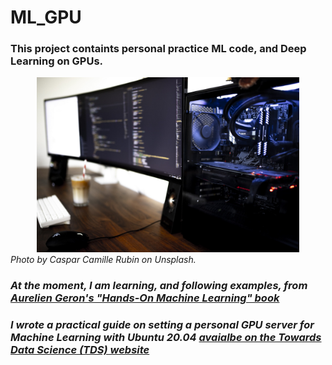# ML_GPU
### This project containts personal practice ML code, and Deep Learning on GPUs.
<div style="text-align:center"><a href=http://www.hep.ucl.ac.uk/~lukicov target="_blank"><img src="docs/gpu.jpeg" height="280"></a></div>
<i>Photo by Caspar Camille Rubin on Unsplash. </i>
 <i><Milkshake is optional for the GPU set-up.</i>


### At the moment, I am learning, and following examples, from <a href=https://www.oreilly.com/library/view/hands-on-machine-learning/9781492032632/ target="_blank">Aurelien Geron's "Hands-On Machine Learning" book</a>

### I wrote a practical guide on setting a personal GPU server for Machine Learning with Ubuntu 20.04 <a href=https://towardsdatascience.com/set-up-of-a-personal-gpu-server-for-machine-learning-with-ubuntu-20-04-100e787105ad target="_blank"> avaialbe on the Towards Data Science (TDS) website</a>
